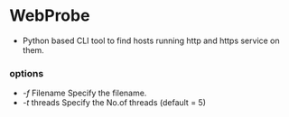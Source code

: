 # WebProbe  

- Python based CLI tool to find hosts running http and https service on them.  

### options

- *-f* Filename Specify the filename.
- *-t* threads Specify the No.of threads (default = 5) 


